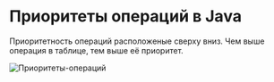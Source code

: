 # Приоритеты операций в Java

Приоритетность операций расположеные сверху вниз. Чем выше операция в таблице, тем выше её приоритет.

![Приоритеты-операций](https://cdn.javarush.com/images/article/7bb245f1-14f4-4c3d-bf37-8a4f533c60e3/1024.jpeg)
